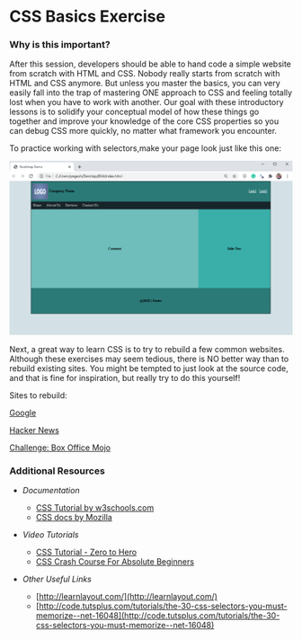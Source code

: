 # CSS Basics Exercise

### Why is this important?

After this session, developers should be able to hand code a simple website from scratch with HTML and CSS. Nobody really starts from scratch with HTML and CSS anymore. But unless you master the basics, you can very easily fall into the trap of mastering ONE approach to CSS and feeling totally lost when you have to work with another. Our goal with these introductory lessons is to solidify your conceptual model of how these things go together and improve your knowledge of the core CSS properties so you can debug CSS more quickly, no matter what framework you encounter.

To practice working with selectors,make your page look just like this one:

<img src="img/output.png" alt="Output">


Next, a great way to learn CSS is to try to rebuild a few common websites. Although these exercises may seem tedious, there is NO better way than to rebuild existing sites. You might be tempted to just look at the source code, and that is fine for inspiration, but really try to do this yourself!

Sites to rebuild:

[Google](https://www.google.com/)

[Hacker News](https://news.ycombinator.com/)

[Challenge: Box Office Mojo](http://www.boxofficemojo.com/)

### Additional Resources

* *Documentation*
  * [CSS Tutorial by w3schools.com](https://www.w3schools.com/css/)
  * [CSS docs by Mozilla](https://developer.mozilla.org/en-US/docs/Web/CSS)

* *Video Tutorials*
  * [CSS Tutorial - Zero to Hero](https://youtu.be/1Rs2ND1ryYc)
  * [CSS Crash Course For Absolute Beginners](https://youtu.be/yfoY53QXEnI)

* *Other Useful Links*
  * [http://learnlayout.com/](http://learnlayout.com/)
  * [http://code.tutsplus.com/tutorials/the-30-css-selectors-you-must-memorize--net-16048](http://code.tutsplus.com/tutorials/the-30-css-selectors-you-must-memorize--net-16048)
